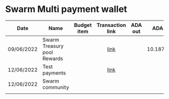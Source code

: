 # Swarm Multi payment wallet



<table><thead><tr><th>Date</th><th>Name</th><th data-type="select">Budget item</th><th align="center">Transaction link</th><th align="center">ADA out</th><th align="center">ADA in</th><th>ADA Balance</th><th>Gimbals Out</th><th>Gimbals In</th><th>Gimbals Balance</th></tr></thead><tbody><tr><td>09/06/2022</td><td>Swarm Treasury pool Rewards</td><td></td><td align="center"><a href="https://cardanoscan.io/transaction/fb924113aadee046b5f114939a87cf6865f9b391fb46113e767a92a175e86b5a">link</a></td><td align="center"></td><td align="center">10.187193</td><td>10</td><td></td><td>100</td><td>100</td></tr><tr><td>12/06/2022</td><td>Test payments</td><td></td><td align="center"><a href="https://cardanoscan.io/address/01e251b0b65c45e3eb7f94a0f7dc7d0735c2a1e3c2dfc69e4e35adab1870d0996c7ecb9e8ad83944a90e8724fafdfa7fc192752839934c0d79">link</a></td><td align="center"></td><td align="center"></td><td>12.309096</td><td></td><td></td><td>1.979</td></tr><tr><td>12/06/2022</td><td>Swarm community</td><td></td><td align="center"></td><td align="center"></td><td align="center"></td><td></td><td></td><td></td><td></td></tr><tr><td></td><td></td><td></td><td align="center"></td><td align="center"></td><td align="center"></td><td></td><td></td><td></td><td></td></tr></tbody></table>
